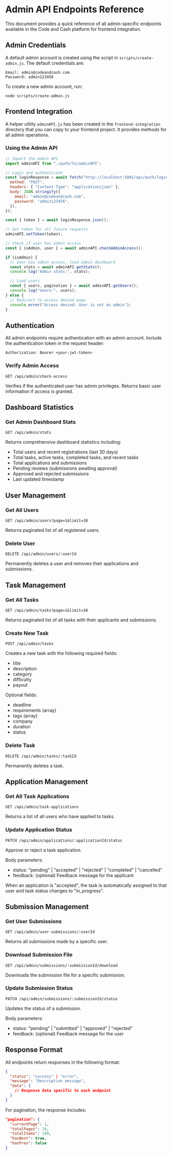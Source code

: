# Admin API Endpoints Reference

This document provides a quick reference of all admin-specific endpoints available in the Code and Cash platform for frontend integration.

## Admin Credentials

A default admin account is created using the script in `scripts/create-admin.js`. The default credentials are:

```
Email: admin@codeandcash.com
Password: admin123456
```

To create a new admin account, run:

```
node scripts/create-admin.js
```

## Frontend Integration

A helper utility `adminAPI.js` has been created in the `frontend-integration` directory that you can copy to your frontend project. It provides methods for all admin operations.

### Using the Admin API

```javascript
// Import the Admin API
import adminAPI from "./path/to/adminAPI";

// Login and authenticate
const loginResponse = await fetch("http://localhost:5001/api/auth/login", {
  method: "POST",
  headers: { "Content-Type": "application/json" },
  body: JSON.stringify({
    email: "admin@codeandcash.com",
    password: "admin123456",
  }),
});

const { token } = await loginResponse.json();

// Set token for all future requests
adminAPI.setToken(token);

// Check if user has admin access
const { isAdmin, user } = await adminAPI.checkAdminAccess();

if (isAdmin) {
  // User has admin access, load admin dashboard
  const stats = await adminAPI.getStats();
  console.log("Admin stats:", stats);

  // Load users
  const { users, pagination } = await adminAPI.getUsers();
  console.log("Users:", users);
} else {
  // Redirect to access denied page
  console.error("Access denied: User is not an admin");
}
```

## Authentication

All admin endpoints require authentication with an admin account. Include the authentication token in the request header:

```
Authorization: Bearer <your-jwt-token>
```

### Verify Admin Access

```
GET /api/admin/check-access
```

Verifies if the authenticated user has admin privileges. Returns basic user information if access is granted.

## Dashboard Statistics

### Get Admin Dashboard Stats

```
GET /api/admin/stats
```

Returns comprehensive dashboard statistics including:

- Total users and recent registrations (last 30 days)
- Total tasks, active tasks, completed tasks, and recent tasks
- Total applications and submissions
- Pending reviews (submissions awaiting approval)
- Approved and rejected submissions
- Last updated timestamp

## User Management

### Get All Users

```
GET /api/admin/users?page=1&limit=10
```

Returns paginated list of all registered users.

### Delete User

```
DELETE /api/admin/users/:userId
```

Permanently deletes a user and removes their applications and submissions.

## Task Management

### Get All Tasks

```
GET /api/admin/tasks?page=1&limit=10
```

Returns paginated list of all tasks with their applicants and submissions.

### Create New Task

```
POST /api/admin/tasks
```

Creates a new task with the following required fields:

- title
- description
- category
- difficulty
- payout

Optional fields:

- deadline
- requirements (array)
- tags (array)
- company
- duration
- status

### Delete Task

```
DELETE /api/admin/tasks/:taskId
```

Permanently deletes a task.

## Application Management

### Get All Task Applications

```
GET /api/admin/task-applications
```

Returns a list of all users who have applied to tasks.

### Update Application Status

```
PATCH /api/admin/applications/:applicationId/status
```

Approve or reject a task application.

Body parameters:

- status: "pending" | "accepted" | "rejected" | "completed" | "cancelled"
- feedback: (optional) Feedback message for the applicant

When an application is "accepted", the task is automatically assigned to that user and task status changes to "in_progress".

## Submission Management

### Get User Submissions

```
GET /api/admin/user-submissions/:userId
```

Returns all submissions made by a specific user.

### Download Submission File

```
GET /api/admin/submissions/:submissionId/download
```

Downloads the submission file for a specific submission.

### Update Submission Status

```
PATCH /api/admin/submissions/:submissionId/status
```

Updates the status of a submission.

Body parameters:

- status: "pending" | "submitted" | "approved" | "rejected"
- feedback: (optional) Feedback message for the user

## Response Format

All endpoints return responses in the following format:

```json
{
  "status": "success" | "error",
  "message": "Description message",
  "data": {
    // Response data specific to each endpoint
  }
}
```

For pagination, the response includes:

```json
"pagination": {
  "currentPage": 1,
  "totalPages": 10,
  "totalItems": 100,
  "hasNext": true,
  "hasPrev": false
}
```
